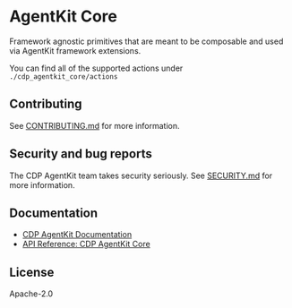 # AgentKit Core

Framework agnostic primitives that are meant to be composable and used via AgentKit framework extensions.

You can find all of the supported actions under `./cdp_agentkit_core/actions`

## Contributing

See [CONTRIBUTING.md](../CONTRIBUTING.md) for more information.

## Security and bug reports

The CDP AgentKit team takes security seriously.
See [SECURITY.md](../SECURITY.md) for more information.

## Documentation

- [CDP AgentKit Documentation](https://docs.cdp.coinbase.com/agentkit/docs/welcome)
- [API Reference: CDP AgentKit Core](https://coinbase.github.io/cdp-agentkit-nodejs/cdp-agentkit-core/index.html)

## License

Apache-2.0
